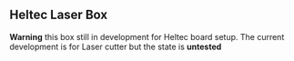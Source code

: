 ## Heltec Laser Box
**Warning** this box still in development for Heltec board setup. The current development is for Laser cutter but the state is **untested**
